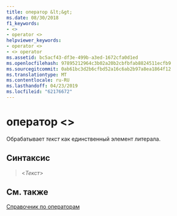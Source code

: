 ```yaml
---
title: оператор &lt;&gt;
ms.date: 08/30/2018
f1_keywords:
- <>
- operator <>
helpviewer_keywords:
- operator <>
- <> operator
ms.assetid: bc5acf43-df3e-499b-a3ed-1672cfa0d1ed
ms.openlocfilehash: 97895212964c3b02a20b2cbfbfab8824511ecfb9
ms.sourcegitcommit: 0ab61bc3d2b6cfbd52a16c6ab2b97a8ea1864f12
ms.translationtype: MT
ms.contentlocale: ru-RU
ms.lasthandoff: 04/23/2019
ms.locfileid: "62176672"
---
```

# <a name="operator-ltgt"></a>оператор &lt;&gt;

Обрабатывает *текст* как единственный элемент литерала.

## <a name="syntax"></a>Синтаксис

> \<*Текст*>

## <a name="see-also"></a>См. также

[Справочник по операторам](../../assembler/masm/operators-reference.md)<br/>